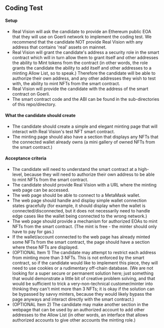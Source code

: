 ## Coding Test

#### Setup

- Real Vision will ask the candidate to provide an Ethereum public EOA that they will use on Goerli network to implement the coding test.
We recommend that the candidate NOT provide Real Vision with any address that contains 'real' assets on mainnet.
- Real Vision will grant the candidate's address a security role in the smart contract which will in turn allow them to grant itself and other
addresses the ability to Mint tokens from the contract (in other words, the role grants the candidate the ability to add itself and other
addresses to a minting Allow List, so to speak.) Therefore the candidate will be able to authorize their own address, and any other addresses
they wish to test with, the ability to mint NFTs from the smart contract.
- Real Vision will provide the candidate with the address of the smart contract on Goerli.
- The smart contract code and the ABI can be found in the sub-directories of this repo/directory.

#### What the candidate should create

- The candidate should create a simple and elegant minting page that will interact with Real Vision's test NFT smart contract.
- The minting page should also have a section that displays any NFTs that the connected wallet already owns (a mini gallery of owned
NFTs from the smart contract.)

#### Acceptance criteria

- The candidate will need to understand the smart contract at a high-level, because they will need to authorize their own address to be
able to mint NFTs from the smart contract.
- The candidate should provide Real Vision with a URL where the minting web page can be accessed.
- The web page should be able to connect to a MetaMask wallet.
- The web page should handle and display simple wallet connection states gracefully (for example, it should display when the wallet is connected/disconnected,
but it does not necessarily need to handle edge cases like the wallet being connected to the wrong network.)
- The web page should provide a mechanism for authorized EOAs to mint NFTs from the smart contract. (The mint is free - the minter
should only have to pay for gas.)
- If the wallet/account connected to the web page has already minted some NFTs from the smart contract, the page should have a section
where these NFTs are displayed.
- (OPTIONAL Item 1) The candidate may attempt to restrict each address from minting more than 3 NFTs. This is not enforced by the smart contract,
so if the candidate would like to implement this piece, they will need to use cookies or a rudimentary off-chain database. (We are not looking for
a super secure or permanent solution here; just something that would demonstrate a little bit of creative problem solving, and that would be
sufficient to trick a very-non-technical customer/minter into thinking they can't mint more than 3 NFTs; it is okay if the solution can
be bypassed by savvy minters, because they would likely bypass the page anyways and interact directly with the smart contract.)
- (OPTIONAL Item 2) The candidate may make another section in the webpage that can be used by an authorized account to add other addresses to the Allow List
(in other words, an interface that allows authorized accounts to give other accounts the minting role.)

